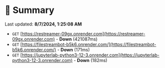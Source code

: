 # 📖 Summary
Last updated: **8/7/2024, 1:25:08 AM**

- `GET` [https://restreamer-09gx.onrender.com](https://restreamer-09gx.onrender.com) - **Down** (421087ms)
- `GET` [https://filestreambot-b5k6.onrender.com/](https://filestreambot-b5k6.onrender.com/) - **Down** (171ms)
- `GET` [https://jupyterlab-python3-12-3.onrender.com](https://jupyterlab-python3-12-3.onrender.com) - **Down** (182ms)

